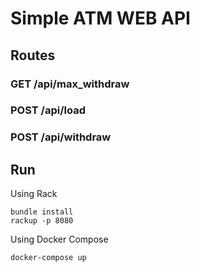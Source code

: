# Simple ATM WEB API

## Routes

### GET /api/max_withdraw
### POST /api/load
### POST /api/withdraw


## Run
Using Rack
```
bundle install
rackup -p 8080
```

Using Docker Compose
```
docker-compose up
```
